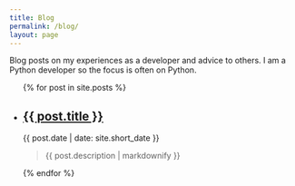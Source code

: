 ```yaml
---
title: Blog
permalink: /blog/
layout: page
---
```


Blog posts on my experiences as a developer and advice to others. I am a Python developer so the focus is often on Python.

<ul>
    {% for post in site.posts %}
    <li>
        <h2 class="post-title p-name"><a href="{{ post.url | relative_url }}">{{ post.title }}</a></h2>
        <p class="post-meta">{{ post.date | date: site.short_date }}</p>
        <blockquote>{{ post.description | markdownify }}</blockquote>
    </li>
    {% endfor %}
</ul>
